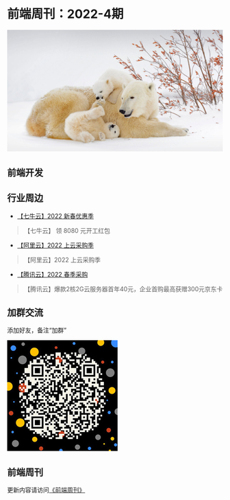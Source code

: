 # 前端周刊：2022-4期

[![](/img/bing/20220228.jpg?imageMogr2/thumbnail/960x)](https://cn.bing.com/search?q=北极熊)

## 前端开发


## 行业周边

- [【七牛云】2022 新春优惠季](https://s.qiniu.com/b6RNJr)

> 【七牛云】 领 8080 元开工红包

- [【阿里云】2022 上云采购季](https://www.aliyun.com/minisite/goods?taskPkg=2022cgj&pkgSid=290788&userCode=y31qmczl)

> 【阿里云】2022 上云采购季

- [【腾讯云】2022 春季采购](https://curl.qcloud.com/qBTP1dai)

> 【腾讯云】爆款2核2G云服务器首年40元，企业首购最高获赠300元京东卡


## 加群交流

添加好友，备注“加群”

![refned_x](../img/a/refined-x.jpg)

## 前端周刊

更新内容请访问[《前端周刊》](https://frontend-weekly.com/)